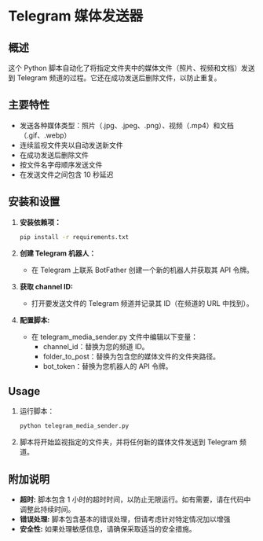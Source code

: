 # Telegram 媒体发送器

## 概述

这个 Python 脚本自动化了将指定文件夹中的媒体文件（照片、视频和文档）发送到 Telegram 频道的过程。它还在成功发送后删除文件，以防止重复。

## 主要特性

- 发送各种媒体类型：照片（.jpg、.jpeg、.png）、视频（.mp4）和文档（.gif、.webp）
- 连续监视文件夹以自动发送新文件
- 在成功发送后删除文件
- 按文件名字母顺序发送文件
- 在发送文件之间包含 10 秒延迟

## 安装和设置

1. **安装依赖项：**
   ```bash
   pip install -r requirements.txt

2. **创建 Telegram 机器人：**
   - 在 Telegram 上联系 BotFather 创建一个新的机器人并获取其 API 令牌。

3. **获取 channel ID:**
   - 打开要发送文件的 Telegram 频道并记录其 ID（在频道的 URL 中找到）。

4. **配置脚本:**
   - 在 telegram_media_sender.py 文件中编辑以下变量：
      - channel_id：替换为您的频道 ID。
      - folder_to_post：替换为包含您的媒体文件的文件夹路径。
      - bot_token：替换为您机器人的 API 令牌。

## Usage

1. 运行脚本：
   ```bash
   python telegram_media_sender.py
   

2. 脚本将开始监视指定的文件夹，并将任何新的媒体文件发送到 Telegram 频道。

## 附加说明

- **超时:**  脚本包含 1 小时的超时时间，以防止无限运行。如有需要，请在代码中调整此持续时间。
- **错误处理:** 脚本包含基本的错误处理，但请考虑针对特定情况加以增强
- **安全性:**  如果处理敏感信息，请确保采取适当的安全措施。


